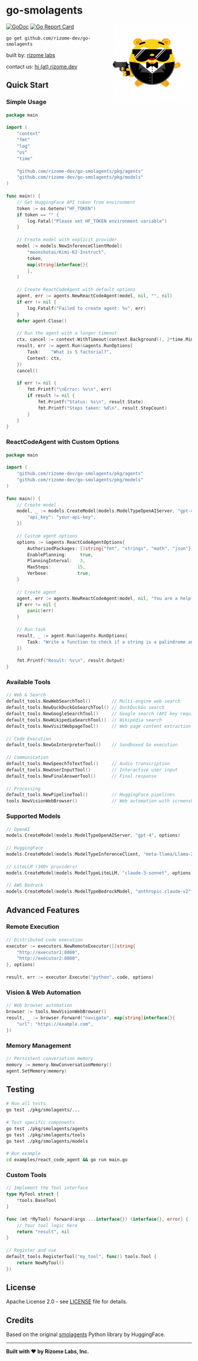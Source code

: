 # go-smolagents

<img src="logo.png" alt="Logo" width="215" align="right">

[![GoDoc](https://pkg.go.dev/badge/github.com/rizome-dev/go-smolagents)](https://pkg.go.dev/github.com/rizome-dev/go-smolagents)
[![Go Report Card](https://goreportcard.com/badge/github.com/rizome-dev/go-smolagents)](https://goreportcard.com/report/github.com/rizome-dev/go-smolagents)

```shell
go get github.com/rizome-dev/go-smolagents
```

built by: [rizome labs](https://rizome.dev)

contact us: [hi (at) rizome.dev](mailto:hi@rizome.dev)

## Quick Start

### Simple Usage

```go
package main

import (
	"context"
	"fmt"
	"log"
	"os"
	"time"

	"github.com/rizome-dev/go-smolagents/pkg/agents"
	"github.com/rizome-dev/go-smolagents/pkg/models"
)

func main() {
    // Get HuggingFace API token from environment
    token := os.Getenv("HF_TOKEN")
    if token == "" {
        log.Fatal("Please set HF_TOKEN environment variable")
    }

    // Create model with explicit provider
    model := models.NewInferenceClientModel(
        "moonshotai/Kimi-K2-Instruct",
        token,
        map[string]interface{}{
        },
    )

    // Create ReactCodeAgent with default options
    agent, err := agents.NewReactCodeAgent(model, nil, "", nil)
    if err != nil {
        log.Fatalf("Failed to create agent: %v", err)
    }
    defer agent.Close()

    // Run the agent with a longer timeout
    ctx, cancel := context.WithTimeout(context.Background(), 2*time.Minute)
    result, err := agent.Run(&agents.RunOptions{
        Task:    "What is 5 factorial?",
        Context: ctx,
    })
    cancel()

    if err != nil {
        fmt.Printf("\nError: %v\n", err)
        if result != nil {
            fmt.Printf("Status: %s\n", result.State)
            fmt.Printf("Steps taken: %d\n", result.StepCount)
        }
    }
}
```

### ReactCodeAgent with Custom Options

```go
package main

import (
    "github.com/rizome-dev/go-smolagents/pkg/agents"
    "github.com/rizome-dev/go-smolagents/pkg/models"
)

func main() {
    // Create model
    model, _ := models.CreateModel(models.ModelTypeOpenAIServer, "gpt-4", map[string]interface{}{
        "api_key": "your-api-key",
    })
    
    // Custom agent options
    options := &agents.ReactCodeAgentOptions{
        AuthorizedPackages: []string{"fmt", "strings", "math", "json"},
        EnablePlanning:     true,
        PlanningInterval:   3,
        MaxSteps:          15,
        Verbose:           true,
    }
    
    // Create agent
    agent, err := agents.NewReactCodeAgent(model, nil, "You are a helpful coding assistant.", options)
    if err != nil {
        panic(err)
    }
    
    // Run task
    result, _ := agent.Run(&agents.RunOptions{
        Task: "Write a function to check if a string is a palindrome and test it",
    })
    
    fmt.Printf("Result: %v\n", result.Output)
}
```

### Available Tools

```go
// Web & Search
default_tools.NewWebSearchTool()        // Multi-engine web search
default_tools.NewDuckDuckGoSearchTool() // DuckDuckGo search
default_tools.NewGoogleSearchTool()     // Google search (API key required)
default_tools.NewWikipediaSearchTool()  // Wikipedia search
default_tools.NewVisitWebpageTool()     // Web page content extraction

// Code Execution
default_tools.NewGoInterpreterTool()    // Sandboxed Go execution

// Communication
default_tools.NewSpeechToTextTool()     // Audio transcription
default_tools.NewUserInputTool()        // Interactive user input
default_tools.NewFinalAnswerTool()      // Final response

// Processing
default_tools.NewPipelineTool()         // HuggingFace pipelines
tools.NewVisionWebBrowser()             // Web automation with screenshots
```

### Supported Models
```go
// OpenAI
models.CreateModel(models.ModelTypeOpenAIServer, "gpt-4", options)

// HuggingFace
models.CreateModel(models.ModelTypeInferenceClient, "meta-llama/Llama-2-7b-chat-hf", options)

// LiteLLM (100+ providers)
models.CreateModel(models.ModelTypeLiteLLM, "claude-3-sonnet", options)

// AWS Bedrock
models.CreateModel(models.ModelTypeBedrockModel, "anthropic.claude-v2", options)

```

## Advanced Features

### Remote Execution
```go
// Distributed code execution
executor := executors.NewRemoteExecutor([]string{
    "http://executor1:8080",
    "http://executor2:8080",
}, options)

result, err := executor.Execute("python", code, options)
```

### Vision & Web Automation
```go
// Web browser automation
browser := tools.NewVisionWebBrowser()
result, _ := browser.Forward("navigate", map[string]interface{}{
    "url": "https://example.com",
})
```

### Memory Management
```go
// Persistent conversation memory
memory := memory.NewConversationMemory()
agent.SetMemory(memory)
```

## Testing

```bash
# Run all tests
go test ./pkg/smolagents/...

# Test specific components
go test ./pkg/smolagents/agents
go test ./pkg/smolagents/tools
go test ./pkg/smolagents/models

# Run example
cd examples/react_code_agent && go run main.go
```

### Custom Tools
```go
// Implement the Tool interface
type MyTool struct {
    *tools.BaseTool
}

func (mt *MyTool) forward(args ...interface{}) (interface{}, error) {
    // Your tool logic here
    return "result", nil
}

// Register and use
default_tools.RegisterTool("my_tool", func() tools.Tool {
    return NewMyTool()
})
```

## License

Apache License 2.0 - see [LICENSE](LICENSE) file for details.

## Credits

Based on the original [smolagents](https://github.com/huggingface/smolagents) Python library by HuggingFace.

---

**Built with ❤️  by Rizome Labs, Inc.**
